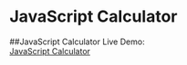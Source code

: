 # JavaScript Calculator
##JavaScript Calculator
Live Demo:  
[JavaScript Calculator](https://robeerob.github.io/jscalc/)

